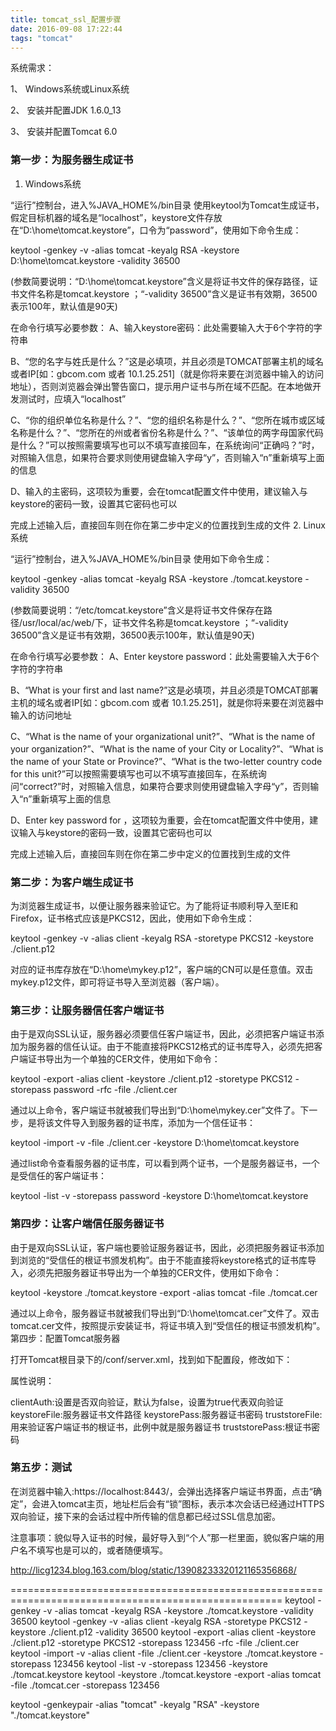 ```yaml
---
title: tomcat_ssl_配置步骤
date: 2016-09-08 17:22:44
tags: "tomcat"
---
```


系统需求：

1、  Windows系统或Linux系统

2、  安装并配置JDK 1.6.0_13

3、  安装并配置Tomcat 6.0

 

### 第一步：为服务器生成证书

1. Windows系统

“运行”控制台，进入%JAVA_HOME%/bin目录
使用keytool为Tomcat生成证书，假定目标机器的域名是“localhost”，keystore文件存放在“D:\home\tomcat.keystore”，口令为“password”，使用如下命令生成：
 

keytool -genkey -v -alias tomcat -keyalg RSA -keystore D:\home\tomcat.keystore -validity 36500

 

(参数简要说明：“D:\home\tomcat.keystore”含义是将证书文件的保存路径，证书文件名称是tomcat.keystore ；“-validity 36500”含义是证书有效期，36500表示100年，默认值是90天)

在命令行填写必要参数：
A、输入keystore密码：此处需要输入大于6个字符的字符串

B、“您的名字与姓氏是什么？”这是必填项，并且必须是TOMCAT部署主机的域名或者IP[如：gbcom.com 或者 10.1.25.251]（就是你将来要在浏览器中输入的访问地址），否则浏览器会弹出警告窗口，提示用户证书与所在域不匹配。在本地做开发测试时，应填入“localhost”

C、“你的组织单位名称是什么？”、“您的组织名称是什么？”、“您所在城市或区域名称是什么？”、“您所在的州或者省份名称是什么？”、“该单位的两字母国家代码是什么？”可以按照需要填写也可以不填写直接回车，在系统询问“正确吗？”时，对照输入信息，如果符合要求则使用键盘输入字母“y”，否则输入“n”重新填写上面的信息

D、输入<tomcat>的主密码，这项较为重要，会在tomcat配置文件中使用，建议输入与keystore的密码一致，设置其它密码也可以

完成上述输入后，直接回车则在你在第二步中定义的位置找到生成的文件
2. Linux系统

“运行”控制台，进入%JAVA_HOME%/bin目录
使用如下命令生成：
 

keytool -genkey -alias tomcat -keyalg RSA -keystore ./tomcat.keystore -validity 36500

(参数简要说明：“/etc/tomcat.keystore”含义是将证书文件保存在路径/usr/local/ac/web/下，证书文件名称是tomcat.keystore ；“-validity 36500”含义是证书有效期，36500表示100年，默认值是90天)

在命令行填写必要参数：
A、Enter keystore password：此处需要输入大于6个字符的字符串

B、“What is your first and last name?”这是必填项，并且必须是TOMCAT部署主机的域名或者IP[如：gbcom.com 或者 10.1.25.251]，就是你将来要在浏览器中输入的访问地址

C、“What is the name of your organizational unit?”、“What is the name of your organization?”、“What is the name of your City or Locality?”、“What is the name of your State or Province?”、“What is the two-letter country code for this unit?”可以按照需要填写也可以不填写直接回车，在系统询问“correct?”时，对照输入信息，如果符合要求则使用键盘输入字母“y”，否则输入“n”重新填写上面的信息

D、Enter key password for <tomcat>，这项较为重要，会在tomcat配置文件中使用，建议输入与keystore的密码一致，设置其它密码也可以

完成上述输入后，直接回车则在你在第二步中定义的位置找到生成的文件
 

### 第二步：为客户端生成证书

 

为浏览器生成证书，以便让服务器来验证它。为了能将证书顺利导入至IE和Firefox，证书格式应该是PKCS12，因此，使用如下命令生成：
 

keytool -genkey -v -alias client -keyalg RSA -storetype PKCS12 -keystore ./client.p12

 

对应的证书库存放在“D:\home\mykey.p12”，客户端的CN可以是任意值。双击mykey.p12文件，即可将证书导入至浏览器（客户端）。

 

### 第三步：让服务器信任客户端证书

 

由于是双向SSL认证，服务器必须要信任客户端证书，因此，必须把客户端证书添加为服务器的信任认证。由于不能直接将PKCS12格式的证书库导入，必须先把客户端证书导出为一个单独的CER文件，使用如下命令：
 

keytool -export -alias client -keystore ./client.p12 -storetype PKCS12 -storepass password -rfc -file ./client.cer

 

通过以上命令，客户端证书就被我们导出到“D:\home\mykey.cer”文件了。下一步，是将该文件导入到服务器的证书库，添加为一个信任证书：
 

keytool -import -v -file ./client.cer -keystore D:\home\tomcat.keystore

 

通过list命令查看服务器的证书库，可以看到两个证书，一个是服务器证书，一个是受信任的客户端证书：
 

keytool -list -v -storepass password -keystore D:\home\tomcat.keystore

 

### 第四步：让客户端信任服务器证书

 

由于是双向SSL认证，客户端也要验证服务器证书，因此，必须把服务器证书添加到浏览的“受信任的根证书颁发机构”。由于不能直接将keystore格式的证书库导入，必须先把服务器证书导出为一个单独的CER文件，使用如下命令：
 

keytool -keystore ./tomcat.keystore -export -alias tomcat -file ./tomcat.cer

 

 

通过以上命令，服务器证书就被我们导出到“D:\home\tomcat.cer”文件了。双击tomcat.cer文件，按照提示安装证书，将证书填入到“受信任的根证书颁发机构”。
第四步：配置Tomcat服务器

 

打开Tomcat根目录下的/conf/server.xml，找到如下配置段，修改如下：

 

<Connector port="8443" protocol="org.apache.coyote.http11.Http11NioProtocol"
SSLEnabled="true" maxThreads="150" scheme="https"
secure="true" clientAuth="true" sslProtocol="TLS"
keystoreFile="D:\\home\\test.keystore" keystorePass="123456"
truststoreFile="D:\\home\\test.keystore" truststorePass="123456" />

属性说明：

clientAuth:设置是否双向验证，默认为false，设置为true代表双向验证
keystoreFile:服务器证书文件路径
keystorePass:服务器证书密码
truststoreFile:用来验证客户端证书的根证书，此例中就是服务器证书
truststorePass:根证书密码
### 第五步：测试

 

在浏览器中输入:https://localhost:8443/，会弹出选择客户端证书界面，点击“确定”，会进入tomcat主页，地址栏后会有“锁”图标，表示本次会话已经通过HTTPS双向验证，接下来的会话过程中所传输的信息都已经过SSL信息加密。


注意事项：貌似导入证书的时候，最好导入到“个人”那一栏里面，貌似客户端的用户名不填写也是可以的，或者随便填写。

http://licg1234.blog.163.com/blog/static/13908233320121165356868/ 


=====================================================================================================
keytool -genkey -v -alias tomcat -keyalg RSA -keystore ./tomcat.keystore -validity 36500
keytool -genkey -v -alias client -keyalg RSA -storetype PKCS12 -keystore ./client.p12 -validity 36500
keytool -export -alias client -keystore ./client.p12 -storetype PKCS12 -storepass 123456 -rfc -file ./client.cer
keytool -import -v -alias client -file ./client.cer -keystore ./tomcat.keystore -storepass 123456
keytool -list -v -storepass 123456 -keystore ./tomcat.keystore
keytool -keystore ./tomcat.keystore -export -alias tomcat -file ./tomcat.cer -storepass 123456

<Connector port="8443" protocol="org.apache.coyote.http11.Http11NioProtocol"
SSLEnabled="true" maxThreads="150" scheme="https"
secure="true" clientAuth="true" sslProtocol="TLS"
keystoreFile="D:\\home\\test.keystore" keystorePass="123456"
truststoreFile="D:\\home\\test.keystore" truststorePass="123456" />






keytool -genkeypair -alias "tomcat" -keyalg "RSA" -keystore "./tomcat.keystore"
<Connector port="8443" 
					protocol="org.apache.coyote.http11.Http11Protocol"
               maxThreads="150" SSLEnabled="true" scheme="https" secure="true"
               clientAuth="false" sslProtocol="TLS"
	       keystoreFile="/usr/local/tomcat/tomcat.keystore" 
	       keystorePass="123456" 
		ciphers="TLS_ECDHE_RSA_WITH_AES_128_CBC_SHA256,TLS_ECDHE_RSA_WITH_AES_128_CBC_SHA, TLS_ECDHE_RSA_WITH_AES_256_CBC_SHA384,TLS_ECDHE_RSA_WITH_AES_256_CBC_SHA, TLS_ECDHE_RSA_WITH_RC4_128_SHA,TLS_RSA_WITH_AES_128_CBC_SHA256,TLS_RSA_WITH_AES_128_CBC_SHA, TLS_RSA_WITH_AES_256_CBC_SHA256,TLS_RSA_WITH_AES_256_CBC_SHA,SSL_RSA_WITH_RC4_128_SHA" />
